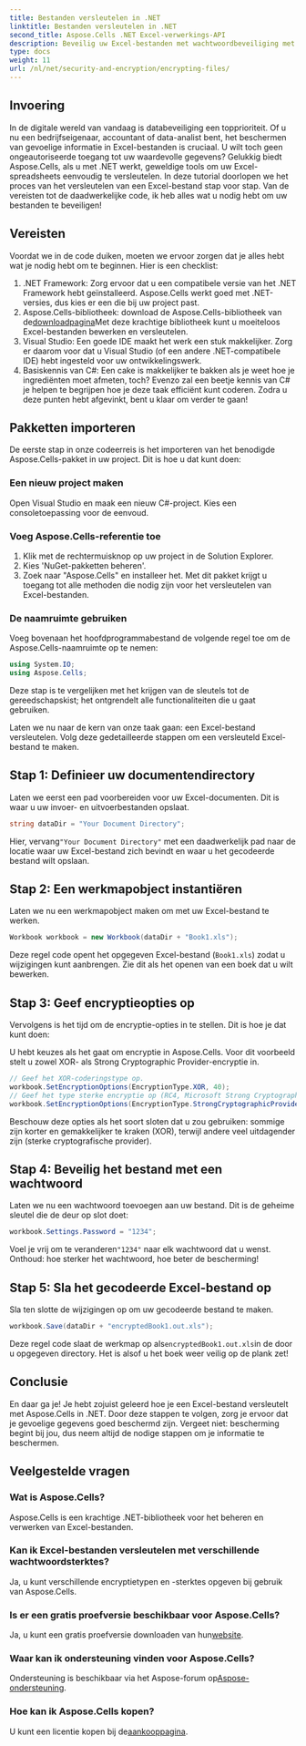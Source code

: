 ```yaml
---
title: Bestanden versleutelen in .NET
linktitle: Bestanden versleutelen in .NET
second_title: Aspose.Cells .NET Excel-verwerkings-API
description: Beveilig uw Excel-bestanden met wachtwoordbeveiliging met Aspose.Cells voor .NET. Deze gids leidt u stapsgewijs door encryptie.
type: docs
weight: 11
url: /nl/net/security-and-encryption/encrypting-files/
---
```

## Invoering
In de digitale wereld van vandaag is databeveiliging een topprioriteit. Of u nu een bedrijfseigenaar, accountant of data-analist bent, het beschermen van gevoelige informatie in Excel-bestanden is cruciaal. U wilt toch geen ongeautoriseerde toegang tot uw waardevolle gegevens? Gelukkig biedt Aspose.Cells, als u met .NET werkt, geweldige tools om uw Excel-spreadsheets eenvoudig te versleutelen. In deze tutorial doorlopen we het proces van het versleutelen van een Excel-bestand stap voor stap. Van de vereisten tot de daadwerkelijke code, ik heb alles wat u nodig hebt om uw bestanden te beveiligen!
## Vereisten
Voordat we in de code duiken, moeten we ervoor zorgen dat je alles hebt wat je nodig hebt om te beginnen. Hier is een checklist:
1. .NET Framework: Zorg ervoor dat u een compatibele versie van het .NET Framework hebt geïnstalleerd. Aspose.Cells werkt goed met .NET-versies, dus kies er een die bij uw project past.
2.  Aspose.Cells-bibliotheek: download de Aspose.Cells-bibliotheek van de[downloadpagina](https://releases.aspose.com/cells/net/)Met deze krachtige bibliotheek kunt u moeiteloos Excel-bestanden bewerken en versleutelen.
3. Visual Studio: Een goede IDE maakt het werk een stuk makkelijker. Zorg er daarom voor dat u Visual Studio (of een andere .NET-compatibele IDE) hebt ingesteld voor uw ontwikkelingswerk.
4. Basiskennis van C#: Een cake is makkelijker te bakken als je weet hoe je ingrediënten moet afmeten, toch? Evenzo zal een beetje kennis van C# je helpen te begrijpen hoe je deze taak efficiënt kunt coderen.
Zodra u deze punten hebt afgevinkt, bent u klaar om verder te gaan!
## Pakketten importeren
De eerste stap in onze codeerreis is het importeren van het benodigde Aspose.Cells-pakket in uw project. Dit is hoe u dat kunt doen:
### Een nieuw project maken
Open Visual Studio en maak een nieuw C#-project. Kies een consoletoepassing voor de eenvoud.
### Voeg Aspose.Cells-referentie toe
1. Klik met de rechtermuisknop op uw project in de Solution Explorer.
2. Kies 'NuGet-pakketten beheren'.
3. Zoek naar "Aspose.Cells" en installeer het.
Met dit pakket krijgt u toegang tot alle methoden die nodig zijn voor het versleutelen van Excel-bestanden.
### De naamruimte gebruiken
Voeg bovenaan het hoofdprogrammabestand de volgende regel toe om de Aspose.Cells-naamruimte op te nemen:
```csharp
using System.IO;
using Aspose.Cells;
```
Deze stap is te vergelijken met het krijgen van de sleutels tot de gereedschapskist; het ontgrendelt alle functionaliteiten die u gaat gebruiken.

Laten we nu naar de kern van onze taak gaan: een Excel-bestand versleutelen. Volg deze gedetailleerde stappen om een versleuteld Excel-bestand te maken.
## Stap 1: Definieer uw documentendirectory
Laten we eerst een pad voorbereiden voor uw Excel-documenten. Dit is waar u uw invoer- en uitvoerbestanden opslaat.
```csharp
string dataDir = "Your Document Directory";
```
 Hier, vervang`"Your Document Directory"` met een daadwerkelijk pad naar de locatie waar uw Excel-bestand zich bevindt en waar u het gecodeerde bestand wilt opslaan.
## Stap 2: Een werkmapobject instantiëren
Laten we nu een werkmapobject maken om met uw Excel-bestand te werken.
```csharp
Workbook workbook = new Workbook(dataDir + "Book1.xls");
```
Deze regel code opent het opgegeven Excel-bestand (`Book1.xls`) zodat u wijzigingen kunt aanbrengen. Zie dit als het openen van een boek dat u wilt bewerken.
## Stap 3: Geef encryptieopties op
Vervolgens is het tijd om de encryptie-opties in te stellen. Dit is hoe je dat kunt doen:

U hebt keuzes als het gaat om encryptie in Aspose.Cells. Voor dit voorbeeld stelt u zowel XOR- als Strong Cryptographic Provider-encryptie in. 
```csharp
// Geef het XOR-coderingstype op.
workbook.SetEncryptionOptions(EncryptionType.XOR, 40);
// Geef het type sterke encryptie op (RC4, Microsoft Strong Cryptographic Provider).
workbook.SetEncryptionOptions(EncryptionType.StrongCryptographicProvider, 128);
```
Beschouw deze opties als het soort sloten dat u zou gebruiken: sommige zijn korter en gemakkelijker te kraken (XOR), terwijl andere veel uitdagender zijn (sterke cryptografische provider).
## Stap 4: Beveilig het bestand met een wachtwoord
Laten we nu een wachtwoord toevoegen aan uw bestand. Dit is de geheime sleutel die de deur op slot doet:
```csharp
workbook.Settings.Password = "1234";
```
 Voel je vrij om te veranderen`"1234"` naar elk wachtwoord dat u wenst. Onthoud: hoe sterker het wachtwoord, hoe beter de bescherming!
## Stap 5: Sla het gecodeerde Excel-bestand op
Sla ten slotte de wijzigingen op om uw gecodeerde bestand te maken.
```csharp
workbook.Save(dataDir + "encryptedBook1.out.xls");
```
 Deze regel code slaat de werkmap op als`encryptedBook1.out.xls`in de door u opgegeven directory. Het is alsof u het boek weer veilig op de plank zet!
## Conclusie
En daar ga je! Je hebt zojuist geleerd hoe je een Excel-bestand versleutelt met Aspose.Cells in .NET. Door deze stappen te volgen, zorg je ervoor dat je gevoelige gegevens goed beschermd zijn. Vergeet niet: bescherming begint bij jou, dus neem altijd de nodige stappen om je informatie te beschermen. 
## Veelgestelde vragen
### Wat is Aspose.Cells?
Aspose.Cells is een krachtige .NET-bibliotheek voor het beheren en verwerken van Excel-bestanden.
### Kan ik Excel-bestanden versleutelen met verschillende wachtwoordsterktes?
Ja, u kunt verschillende encryptietypen en -sterktes opgeven bij gebruik van Aspose.Cells.
### Is er een gratis proefversie beschikbaar voor Aspose.Cells?
 Ja, u kunt een gratis proefversie downloaden van hun[website](https://releases.aspose.com/).
### Waar kan ik ondersteuning vinden voor Aspose.Cells?
 Ondersteuning is beschikbaar via het Aspose-forum op[Aspose-ondersteuning](https://forum.aspose.com/c/cells/9).
### Hoe kan ik Aspose.Cells kopen?
 U kunt een licentie kopen bij de[aankooppagina](https://purchase.aspose.com/buy).